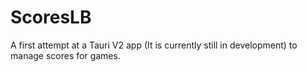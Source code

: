 # ScoresLB
A first attempt at a Tauri V2 app (It is currently still in development) to manage scores for games.
